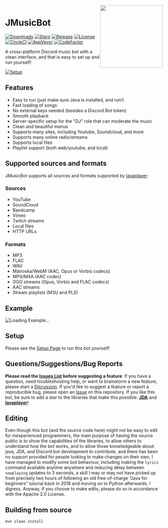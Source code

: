 <img align="right" src="https://i.imgur.com/zrE80HY.png" height="200" width="200">

# JMusicBot

[![Downloads](https://img.shields.io/github/downloads/giovanniwijaya/MusicBot/total.svg)](https://github.com/giovanniwijaya/MusicBot/releases/latest)
[![Stars](https://img.shields.io/github/stars/giovanniwijaya/MusicBot.svg)](https://github.com/giovanniwijaya/MusicBot/stargazers)
[![Release](https://img.shields.io/github/release/giovanniwijaya/MusicBot.svg)](https://github.com/giovanniwijaya/MusicBot/releases/latest)
[![License](https://img.shields.io/github/license/giovanniwijaya/MusicBot.svg)](https://github.com/giovanniwijaya/MusicBot/blob/master/LICENSE)
[![CircleCI](https://img.shields.io/circleci/project/github/giovanniwijaya/MusicBot/main.svg)](https://circleci.com/gh/giovanniwijaya/MusicBot)
[![AppVeyor](https://ci.appveyor.com/api/projects/status/io5nv2xalvqo39qn/branch/main?svg=true)](https://ci.appveyor.com/project/giovanniwijaya/musicbot/branch/master)
[![CodeFactor](https://www.codefactor.io/repository/github/giovanniwijaya/musicbot/badge)](https://www.codefactor.io/repository/github/giovanniwijaya/musicbot)

A cross-platform Discord music bot with a clean interface, and that is easy to set up and run yourself!

[![Setup](http://i.imgur.com/VvXYp5j.png)](https://jmusicbot.com/setup)

## Features
  * Easy to run (just make sure Java is installed, and run!)
  * Fast loading of songs
  * No external keys needed (besides a Discord Bot token)
  * Smooth playback
  * Server-specific setup for the "DJ" role that can moderate the music
  * Clean and beautiful menus
  * Supports many sites, including Youtube, Soundcloud, and more
  * Supports many online radio/streams
  * Supports local files
  * Playlist support (both web/youtube, and local)

## Supported sources and formats
JMusicBot supports all sources and formats supported by [lavaplayer](https://github.com/sedmelluq/lavaplayer#supported-formats):
### Sources
  * YouTube
  * SoundCloud
  * Bandcamp
  * Vimeo
  * Twitch streams
  * Local files
  * HTTP URLs
### Formats
  * MP3
  * FLAC
  * WAV
  * Matroska/WebM (AAC, Opus or Vorbis codecs)
  * MP4/M4A (AAC codec)
  * OGG streams (Opus, Vorbis and FLAC codecs)
  * AAC streams
  * Stream playlists (M3U and PLS)

## Example
![Loading Example…](https://i.imgur.com/kVtTKvS.gif)

## Setup
Please see the [Setup Page](https://jmusicbot.com/setup) to run this bot yourself!

## Questions/Suggestions/Bug Reports
**Please read the [Issues List](https://github.com/jagrosh/MusicBot/issues) before suggesting a feature**. If you have a question, need troubleshooting help, or want to brainstorm a new feature, please start a [Discussion](https://github.com/jagrosh/MusicBot/discussions). If you'd like to suggest a feature or report a reproducible bug, please open an [Issue](https://github.com/jagrosh/MusicBot/issues) on this repository. If you like this bot, be sure to add a star to the libraries that make this possible: [**JDA**](https://github.com/DV8FromTheWorld/JDA) and [**lavaplayer**](https://github.com/sedmelluq/lavaplayer)!

## Editing
Even though this bot (and the source code here) might not be easy to edit for inexperienced programmers, the main purpose of having the source public is to show the capabilities of the libraries, to allow others to understand how the bot works, and to allow those knowledgeable about java, JDA, and Discord bot development to contribute, and there has been no support provided for people looking to make changes on their own, I have managed to modify some bot behaviour, including making the `lyrics` command available anytime anywhere and reducing delay between `nowplaying` updates to 3 seconds, a skill I may or may not have picked up from precisely two hours of following an old free-of-charge “Java for beginners” tutorial back in 2018 and moving on to Python afterwards. I digress. Anyway, if you choose to make edits, please do so in accordance with the Apache 2.0 License.

## Building from source
`mvn clean install`